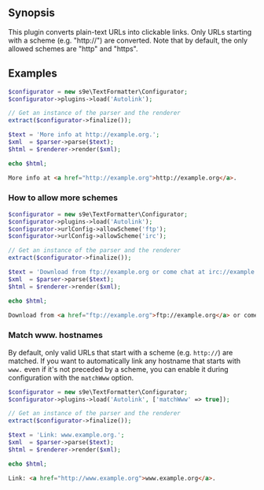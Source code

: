 ## Synopsis

This plugin converts plain-text URLs into clickable links.
Only URLs starting with a scheme (e.g. "http://") are converted.
Note that by default, the only allowed schemes are "http" and "https".

## Examples

```php
$configurator = new s9e\TextFormatter\Configurator;
$configurator->plugins->load('Autolink');

// Get an instance of the parser and the renderer
extract($configurator->finalize());

$text = 'More info at http://example.org.';
$xml  = $parser->parse($text);
$html = $renderer->render($xml);

echo $html;
```
```html
More info at <a href="http://example.org">http://example.org</a>.
```

### How to allow more schemes

```php
$configurator = new s9e\TextFormatter\Configurator;
$configurator->plugins->load('Autolink');
$configurator->urlConfig->allowScheme('ftp');
$configurator->urlConfig->allowScheme('irc');

// Get an instance of the parser and the renderer
extract($configurator->finalize());

$text = 'Download from ftp://example.org or come chat at irc://example.org/help.';
$xml  = $parser->parse($text);
$html = $renderer->render($xml);

echo $html;
```
```html
Download from <a href="ftp://example.org">ftp://example.org</a> or come chat at <a href="irc://example.org/help">irc://example.org/help</a>.
```

### Match www. hostnames

By default, only valid URLs that start with a scheme (e.g. `http://`) are matched. If you want to automatically link any hostname that starts with `www.` even if it's not preceded by a scheme, you can enable it during configuration with the `matchWww` option.

```php
$configurator = new s9e\TextFormatter\Configurator;
$configurator->plugins->load('Autolink', ['matchWww' => true]);

// Get an instance of the parser and the renderer
extract($configurator->finalize());

$text = 'Link: www.example.org.';
$xml  = $parser->parse($text);
$html = $renderer->render($xml);

echo $html;
```
```html
Link: <a href="http://www.example.org">www.example.org</a>.
```
